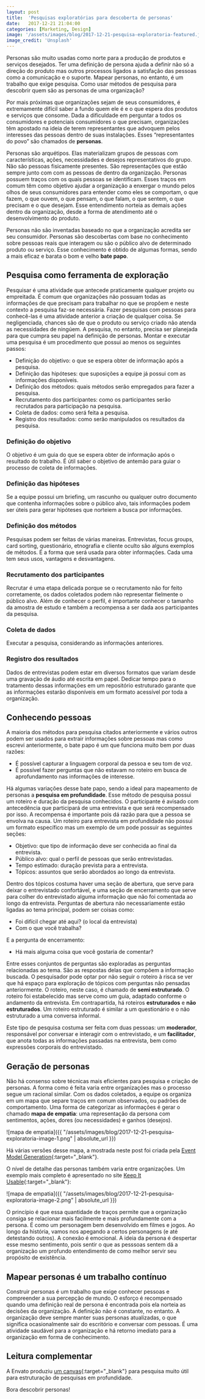 ```yaml
---
layout: post
title:  'Pesquisas exploratórias para descoberta de personas'
date:   2017-12-21 21:04:00
categories: [Marketing, Design]
image: '/assets/images/blog/2017-12-21-pesquisa-exploratoria-featured.jpg'
image_credit: 'Unsplash'
---
```


Personas são muito usadas como norte para a produção de produtos e serviços desejados. Ter uma definição de persona ajuda a definir não só a direção do produto mas outros processos ligados a satisfação das pessoas como a comunicação e o suporte. Mapear personas, no entanto, é um trabalho que exige pesquisa. Como usar métodos de pesquisa para descobrir quem são as personas de uma organização?

<!--more-->

Por mais próximas que organizações sejam de seus consumidores, é extremamente difícil saber a fundo quem ele é e o que espera dos produtos e serviços que consome. Dada a dificuldade em perguntar a todos os consumidores e potenciais consumidores o que precisam, organizações têm apostado na ideia de terem representantes que advoquem pelos interesses das pessoas dentro de suas instalações. Esses “representantes do povo” são chamados de **personas**.

Personas são arquétipos. Elas materializam grupos de pessoas com características, ações, necessidades e desejos representativos do grupo. Não são pessoas fisicamente presentes. São representações que estão sempre junto com com as pessoas de dentro da organização. Personas possuem traços com os quais pessoas se identificam. Esses traços em comum têm como objetivo ajudar a organização a enxergar o mundo pelos olhos de seus consumidores para entender como eles se comportam, o que fazem, o que ouvem, o que pensam, o que falam, o que sentem, o que precisam e o que desejam. Esse entendimento norteia as demais ações dentro da organização, desde a forma de atendimento até o desenvolvimento do produto.

Personas não são inventadas baseado no que a organização acredita ser seu consumidor. Personas são descobertas com base no conhecimento sobre pessoas reais que interagem ou são o público alvo de determinado produto ou serviço. Esse conhecimento é obtido de algumas formas, sendo a mais eficaz e barata o bom e velho **bate papo**.

## Pesquisa como ferramenta de exploração

Pesquisar é uma atividade que antecede praticamente qualquer projeto ou empreitada. É comum que organizações não possuam todas as informações de que precisam para trabalhar no que se propõem e neste contexto a pesquisa faz-se necessária. Fazer pesquisas com pessoas para conhecê-las é uma atividade anterior a criação de qualquer coisa. Se negligenciada, chances são de que o produto ou serviço criado não atenda as necessidades de ningúem. A pesquisa, no entanto, precisa ser planejada para que cumpra seu papel na definição de personas. Montar e executar uma pesquisa é um procedimento que possui ao menos os seguintes passos:

- Definição do objetivo: o que se espera obter de informação após a pesquisa.
- Definição das hipóteses: que suposições a equipe já possui com as informações disponíveis.
- Definição dos métodos: quais métodos serão empregados para fazer a pesquisa.
- Recrutamento dos participantes: como os participantes serão recrutados para participação na pesquisa.
- Coleta de dados: como será feita a pesquisa.
- Registro dos resultados: como serão manipulados os resultados da pesquisa.

### Definição do objetivo

O objetivo é um guia do que se espera obter de informação após o resultado do trabalho. É útil saber o objetivo de antemão para guiar o processo de coleta de informações.

### Definição das hipóteses

Se a equipe possui um briefing, um rascunho ou qualquer outro documento que contenha informações sobre o público alvo, tais informações podem ser úteis para gerar hipóteses que norteiem a busca por informações.

### Definição dos métodos

Pesquisas podem ser feitas de várias maneiras. Entrevistas, focus groups, card sorting, questionário, etnografia e cliente oculto são alguns exemplos de métodos. É a forma que será usada para obter informações. Cada uma tem seus usos, vantagens e desvantagens.

### Recrutamento dos participantes

Recrutar é uma etapa delicada porque se o recrutamento não for feito corretamente, os dados coletados podem não representar fielmente o público alvo. Além de conhecer o perfil, é importante conhecer o tamanho da amostra de estudo e também a recompensa a ser dada aos participantes da pesquisa.

### Coleta de dados

Executar a pesquisa, considerando as informações anteriores.

### Registro dos resultados

Dados de entrevistas podem estar em diversos formatos que variam desde uma gravação de áudio até escrita em papel. Dedicar tempo para o tratamento dessas informações em um repositório estruturado garante que as informações estarão disponíveis em um formato acessível por toda a organização.

## Conhecendo pessoas

A maioria dos métodos para pesquisa citados anteriormente e vários outros podem ser usados para extrair informações sobre pessoas mas como escrevi anteriormente, o bate papo é um que funciona muito bem por duas razões:

- É possível capturar a linguagem corporal da pessoa e seu tom de voz.
- É possível fazer perguntas que não estavam no roteiro em busca de aprofundamento nas informações de interesse.

Há algumas variações desse bate papo, sendo a ideal para mapeamento de personas a **pesquisa em profundidade**. Esse método de pesquisa possui um roteiro e duração da pesquisa conhecidos. O participante é avisado com antecedência que participará de uma entrevista e que será recompensado por isso. A recompensa é importante pois dá razão para que a pessoa se envolva na causa. Um roteiro para entrevista em profundidade não possui um formato específico mas um exemplo de um pode possuir as seguintes seções:

- Objetivo: que tipo de informação deve ser conhecida ao final da entrevista.
- Público alvo: qual o perfil de pessoas que serão entrevistadas.
- Tempo estimado: duração prevista para a entrevista.
- Tópicos: assuntos que serão abordados ao longo da entrevista.

Dentro dos tópicos costuma haver uma seção de abertura, que serve para deixar o entrevistado confortável, e uma seção de encerramento que serve para colher do entrevistado alguma informação que não foi comentada ao longo da entrevista. Perguntas de abertura não necessariamente estão ligadas ao tema principal, podem ser coisas como:

- Foi difícil chegar até aqui? (o local da entrevista)
- Com o que você trabalha?

E a pergunta de encerramento:

- Há mais alguma coisa que você gostaria de comentar?

Entre esses conjuntos de perguntas são exploradas as perguntas relacionadas ao tema. São as respostas delas que compõem a informação buscada. O pesquisador pode optar por não seguir o roteiro à risca se ver que há espaço para exploração de tópicos com perguntas não pensadas anteriormente. O roteiro, neste caso, é chamado de **semi estruturado**. O roteiro foi estabelecido mas serve como um guia, adaptado conforme o andamento da entrevista. Em contrapartida, há roteiros **estruturados** e **não estruturados**. Um roteiro estruturado é similar a um questionário e o não estruturado a uma conversa informal.

Este tipo de pesquisa costuma ser feita com duas pessoas: um **moderador**, responsável por conversar e interagir com o entrevistado, e um **facilitador**, que anota todas as informações passadas na entrevista, bem como expressões corporais do entrevistado.

## Geração de personas

Não há consenso sobre técnicas mais eficientes para pesquisa e criação de personas. A forma como é feita varia entre organizações mas o processo segue um racional similar. Com os dados coletados, a equipe os organiza em um mapa que separe traços em comum observados, ou padrões de comportamento. Uma forma de categorizar as informações é gerar o chamado **mapa de empatia**: uma representação da persona com sentimentos, ações, dores (ou necessidades) e ganhos (desejos).

![mapa de empatia]({{ "/assets/images/blog/2017-12-21-pesquisa-exploratoria-image-1.png" | absolute_url }})

Há várias versões desse mapa, a mostrada neste post foi criada pela [Event Model Generation](http://www.eventmodelgeneration.com/){:target="_blank"}.

O nível de detalhe das personas também varia entre organizações. Um exemplo mais completo é apresentado no site [Keep It Usable](http://www.keepitusable.com){:target="_blank"}:

![mapa de empatia]({{ "/assets/images/blog/2017-12-21-pesquisa-exploratoria-image-2.png" | absolute_url }})

O princípio é que essa quantidade de traços permite que a organização consiga se relacionar mais facilmente e mais profundamente com a persona. É como um personagem bem desenvolvido em filmes e jogos. Ao longo da história, vamos nos apegando a certos personagens (e até detestando outros). A conexão é emocional. A ideia da persona é despertar esse mesmo sentimento, pois sentir o que as pesssoas sentem dá a organização um profundo entendimento de como melhor servir seu propósito de existência.

## Mapear personas é um trabalho contínuo

Construir personas é um trabalho que exige conhecer pessoas e compreender a sua percepção de mundo. O esforço é recompensado quando uma definição real de persona é encontrada pois ela norteia as decisões da organização. A definição não é constante, no entanto. A organização deve sempre manter suas personas atualizadas, o que significa ocasionalmente sair do escritório e conversar com pessoas. É uma atividade saudável para a organização e há retorno imediato para a organização em forma de conhecimento.

## Leitura complementar

A Envato produziu [um canvas](http://www.christhelwell.com/live/wp-content/uploads/2015/11/LEAN_SURVEY_CANVAS.pdf){:target="_blank"} para pesquisa muito útil para estruturação de pesquisas em profundidade.

Bora descobrir personas!

